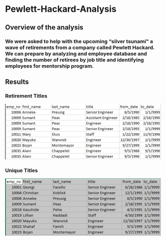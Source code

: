 # Pewlett-Hackard-Analysis
 ## Overview of the analysis
 ### We were asked to help with the upcoming “silver tsunami" a wave of retirements from a company called Pewlett Hackard. We can prepare by analyzing and employee database and finding the number of retirees by job title and identifying employees for mentorship program.

 ## Results
 ### Retirement Titles
 ![Retirement_Titles](https://github.com/marveld21/Pewlett-Hackard-Analysis/blob/main/PNGS/retirement_titles.PNG?raw=true)
 ### Unique Titles
 ![Unique_Titles](https://github.com/marveld21/Pewlett-Hackard-Analysis/blob/main/PNGS/unique_titles.PNG?raw=true)
